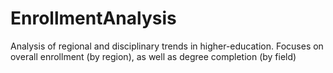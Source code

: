 # EnrollmentAnalysis
Analysis of regional and disciplinary trends in higher-education. Focuses on overall enrollment (by region), as well as degree completion (by field)
